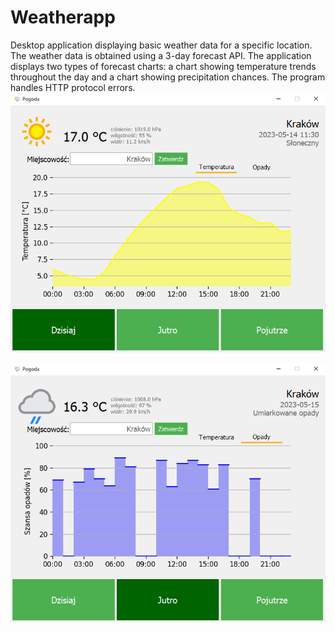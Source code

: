 # Weatherapp
Desktop application displaying basic weather data for a specific location. The weather data is obtained using a 3-day forecast API. The application displays two types of forecast charts: a chart showing temperature trends throughout the day and a chart showing precipitation chances. The program handles HTTP protocol errors.
![alt text](https://github.com/przemek-dul/Weatherapp/blob/master/app1.png?raw=true)

![alt text](https://github.com/przemek-dul/Weatherapp/blob/master/app2.png?raw=true)
